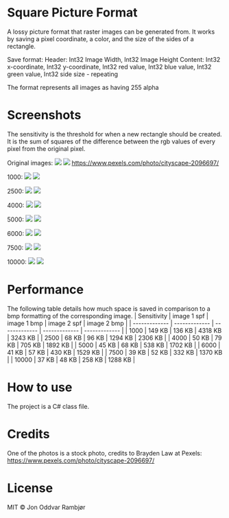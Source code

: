 # Square Picture Format
A lossy picture format that raster images can be generated from. It works by saving a pixel coordinate, a color, and the size of the sides of a rectangle. 

Save format: 
Header: Int32 Image Width, Int32 Image Height
Content: Int32 x-coordinate, Int32 y-coordinate, Int32 red value, Int32 blue value, Int32 green value, Int32 side size - repeating

The format represents all images as having 255 alpha
# Screenshots
The sensitivity is the threshold for when a new rectangle should be created. It is the sum of squares of the difference between the rgb values of every pixel from the original pixel. 

Original images:
![](https://i.imgur.com/zx8Ixoa.jpg)
![](https://images.pexels.com/photos/2096697/pexels-photo-2096697.jpeg)
https://www.pexels.com/photo/cityscape-2096697/

1000:
![](https://i.imgur.com/m4wHf3n.png)
![](https://i.imgur.com/ScOEzfA.png)


2500:
![](https://i.imgur.com/aomkff1.png)
![](https://i.imgur.com/cSKH6Ar.png)


4000:
![](https://i.imgur.com/bpyrZYP.png)
![](https://i.imgur.com/UOonmf9.png)


5000:
![](https://i.imgur.com/njpS0rd.png)
![](https://i.imgur.com/99keQIb.png)


6000:
![](https://i.imgur.com/j0mDrSP.png)
![](https://i.imgur.com/PtTBX29.png)


7500:
![](https://i.imgur.com/NkzrNJa.png)
![](https://i.imgur.com/lUmx7kJ.png)


10000:
![](https://i.imgur.com/9zlnbPf.png)
![](https://i.imgur.com/AjFl8Vd.png)



# Performance
The following table details how much space is saved in comparison to a bmp formatting of the corresponding image. 
| Sensitivity | image 1 spf  | image 1 bmp | image 2 spf  | image 2 bmp |
| ------------- | ------------- | ------------- | ------------- | ------------- |
| 1000 |  149 KB |  136 KB | 4318 KB  | 3243 KB  |
| 2500  | 68 KB |  96 KB | 1294 KB  | 2306 KB  |
| 4000  |  50 KB | 79 KB  | 705 KB  | 1892 KB  |
| 5000  |  45 KB | 68 KB  | 538 KB  | 1702 KB  |
| 6000  |  41 KB | 57 KB  | 430 KB  |  1529 KB |
| 7500  |  39 KB | 52 KB  | 332 KB  | 1370 KB  |
| 10000  |  37 KB | 48 KB  | 258 KB  | 1288 KB  |

# How to use
The project is a C# class file. 

# Credits
One of the photos is a stock photo, credits to Brayden Law at Pexels: https://www.pexels.com/photo/cityscape-2096697/

# License
MIT © Jon Oddvar Rambjør

